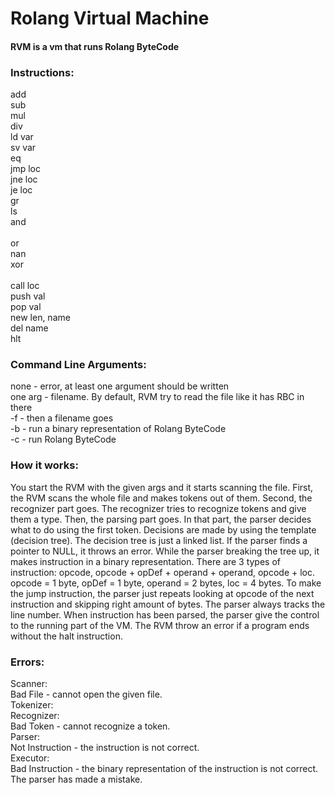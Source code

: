 # Rolang Virtual Machine


#### RVM is a vm that runs Rolang ByteCode


### Instructions:<br>
add<br>
sub	<br>
mul	<br>
div	<br>
ld	var<br>
sv	var<br>
eq<br>
jmp	loc<br>	
jne	loc	<br>
je	loc	<br>
gr<br>
ls<br>
and	<br>	
or	<br>
nan<br>
xor	<br>	
call	loc<br>	
push	val	<br>
pop	val	<br>
new	len, name<br>
del	name<br>
hlt<br>


### Command Line Arguments:<br>
none 		- error, at least one argument should be written<br>
one arg	- filename. By default, RVM try to read the file like it has RBC in there<br>
-f		- then a filename goes<br>
-b		- run a binary representation of Rolang ByteCode<br>
-c		- run Rolang ByteCode<br>


### How it works:<br>
You start the RVM with the given args and it starts scanning the file. First, the RVM scans the whole file and makes tokens out of them. Second, the recognizer part goes. The recognizer tries to recognize tokens and give them a type. Then, the parsing part goes. In that part, the parser decides what to do using the first token. Decisions are made by using the template (decision tree). The decision tree is just a linked list. If the parser finds a pointer to NULL, it throws an error. While the parser breaking the tree up, it makes instruction in a binary representation. There are 3 types of instruction: opcode, opcode + opDef + operand + operand, opcode + loc. opcode = 1 byte, opDef = 1 byte, operand = 2 bytes, loc = 4 bytes. To make the jump instruction, the parser just repeats looking at opcode of the next instruction and skipping right amount of bytes. The parser always tracks the line number. When instruction has been parsed, the parser give the control to the running part of the VM. The RVM throw an error if a program ends without the halt instruction.


### Errors:<br>
Scanner:<br>
Bad File - cannot open the given file.<br>
Tokenizer:<br>
Recognizer:<br>
Bad Token - cannot recognize a token.<br>
Parser:<br>
	Not Instruction - the instruction is not correct.<br>
Executor:<br>
	Bad Instruction - the binary representation of the instruction is not correct. The parser has made a mistake.<br>

